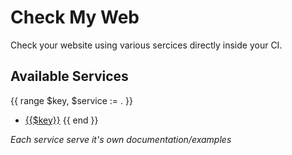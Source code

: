 # Check My Web

Check your website using various sercices directly inside your CI.

## Available Services

{{ range $key, $service := . }}
- [{{$key}}](service/{{$key}})
{{ end }}

_Each service serve it's own documentation/examples_
